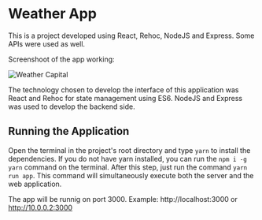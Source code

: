 # Weather App

This is a project developed using React, Rehoc, NodeJS and Express. Some APIs were used as well.

Screenshoot of the app working:

![Weather Capital](https://user-images.githubusercontent.com/3761994/58014045-4f12e200-7ace-11e9-8cea-1f3ff27df6bc.png)

The technology chosen to develop the interface of this application was React and Rehoc for state management using ES6. NodeJS and Express was used to develop the backend side.

## Running the Application

Open the terminal in the project's root directory and type `yarn` to install the dependencies. If you do not have yarn installed, you can run the `npm i -g yarn` command on the terminal. After this step, just run the command `yarn run app`. This command will simultaneously execute both the server and the web application.

The app will be runnig on port 3000. Example: http://localhost:3000 or http://10.0.0.2:3000
